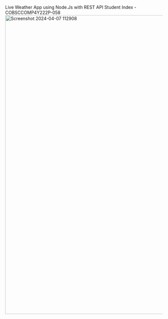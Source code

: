 Live Weather App using Node.Js with REST API
Student Index - COBSCCOMP4Y222P-058
<img width="955" alt="Screenshot 2024-04-07 112908" src="https://github.com/IshiniNadeesha/weatherApp/assets/134253245/30bb6e15-73a2-44c4-a577-7977a806882a">
